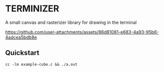 # TERMINIZER

A small canvas and rasterizer library for drawing in the terminal

https://github.com/user-attachments/assets/86d81081-e683-4a93-95b6-4adcea5bdb8e

## Quickstart

```
cc -lm example-cube.c && ./a.out
```
